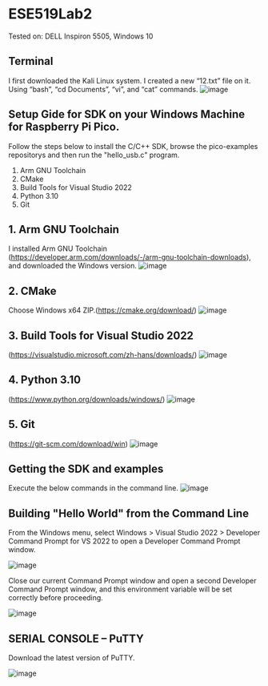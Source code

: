 # ESE519Lab2
Tested on: DELL Inspiron 5505, Windows 10

## Terminal
I first downloaded the Kali Linux system. I created a new “12.txt” file on it. Using “bash”, “cd Documents”, “vi”, and “cat” commands.
![image](https://user-images.githubusercontent.com/113930091/194969108-ba7c28d8-4371-4cb9-976c-ba4986e36c51.png)

## Setup Gide for SDK on your Windows Machine for Raspberry Pi Pico.
Follow the steps below to install the C/C++ SDK, browse the pico-examples repositorys and then run the "hello_usb.c" program.
1. Arm GNU Toolchain
2. CMake
3. Build Tools for Visual Studio 2022
4. Python 3.10
5. Git

## 1. Arm GNU Toolchain
I installed Arm GNU Toolchain (https://developer.arm.com/downloads/-/arm-gnu-toolchain-downloads), and downloaded the Windows version.
![image](https://user-images.githubusercontent.com/113930091/194969871-b0663edd-a1b7-4cfe-9109-d2924d1b1b71.png)


## 2. CMake
Choose Windows x64 ZIP.(https://cmake.org/download/)
![image](https://user-images.githubusercontent.com/113930091/194970085-8986309e-7285-40b9-a8d9-d7d390ed56f2.png)

## 3. Build Tools for Visual Studio 2022
(https://visualstudio.microsoft.com/zh-hans/downloads/)
![image](https://user-images.githubusercontent.com/113930091/194970335-a58f8ea6-cb52-49e8-90d6-597064674835.png)

## 4. Python 3.10
(https://www.python.org/downloads/windows/)
![image](https://user-images.githubusercontent.com/113930091/194970578-7100e27c-819b-4fa2-a82c-e17b23e91d14.png)

## 5. Git
(https://git-scm.com/download/win)
![image](https://user-images.githubusercontent.com/113930091/194970740-5ab91d2e-aacb-4570-a4e4-9e0dea8bfdce.png)


## Getting the SDK and examples
Execute the below commands in the command line.
![image](https://user-images.githubusercontent.com/113930091/194971075-f1e47f75-1b14-4402-8e20-4f64a8d1e5ba.png)

##  Building "Hello World" from the Command Line
From the Windows menu, select Windows > Visual Studio 2022 > Developer Command Prompt for VS 2022 to open a Developer Command Prompt window.

![image](https://user-images.githubusercontent.com/113930091/194971937-63516c17-8d44-4bc1-9444-9af56b5c50e3.png)

Close our current Command Prompt window and open a second Developer Command Prompt window, and this environment variable will be set correctly before proceeding.

![image](https://user-images.githubusercontent.com/113930091/194972227-4c27772b-81e4-4b3f-b5c4-c6d664571209.png)


## SERIAL CONSOLE – PuTTY
Download the latest version of PuTTY.

![image](https://user-images.githubusercontent.com/113930091/194973213-a103e311-c415-46f1-9530-b4ccb7affe04.png)


